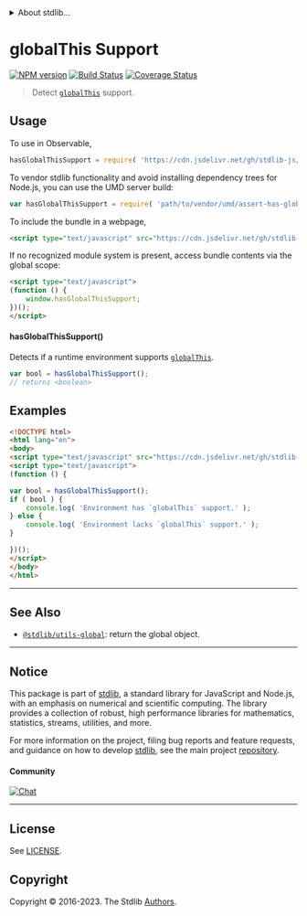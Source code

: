<!--

@license Apache-2.0

Copyright (c) 2019 The Stdlib Authors.

Licensed under the Apache License, Version 2.0 (the "License");
you may not use this file except in compliance with the License.
You may obtain a copy of the License at

   http://www.apache.org/licenses/LICENSE-2.0

Unless required by applicable law or agreed to in writing, software
distributed under the License is distributed on an "AS IS" BASIS,
WITHOUT WARRANTIES OR CONDITIONS OF ANY KIND, either express or implied.
See the License for the specific language governing permissions and
limitations under the License.

-->


<details>
  <summary>
    About stdlib...
  </summary>
  <p>We believe in a future in which the web is a preferred environment for numerical computation. To help realize this future, we've built stdlib. stdlib is a standard library, with an emphasis on numerical and scientific computation, written in JavaScript (and C) for execution in browsers and in Node.js.</p>
  <p>The library is fully decomposable, being architected in such a way that you can swap out and mix and match APIs and functionality to cater to your exact preferences and use cases.</p>
  <p>When you use stdlib, you can be absolutely certain that you are using the most thorough, rigorous, well-written, studied, documented, tested, measured, and high-quality code out there.</p>
  <p>To join us in bringing numerical computing to the web, get started by checking us out on <a href="https://github.com/stdlib-js/stdlib">GitHub</a>, and please consider <a href="https://opencollective.com/stdlib">financially supporting stdlib</a>. We greatly appreciate your continued support!</p>
</details>

# globalThis Support

[![NPM version][npm-image]][npm-url] [![Build Status][test-image]][test-url] [![Coverage Status][coverage-image]][coverage-url] <!-- [![dependencies][dependencies-image]][dependencies-url] -->

> Detect [`globalThis`][mdn-global-this] support.



<section class="usage">

## Usage

To use in Observable,

```javascript
hasGlobalThisSupport = require( 'https://cdn.jsdelivr.net/gh/stdlib-js/assert-has-globalthis-support@umd/browser.js' )
```

To vendor stdlib functionality and avoid installing dependency trees for Node.js, you can use the UMD server build:

```javascript
var hasGlobalThisSupport = require( 'path/to/vendor/umd/assert-has-globalthis-support/index.js' )
```

To include the bundle in a webpage,

```html
<script type="text/javascript" src="https://cdn.jsdelivr.net/gh/stdlib-js/assert-has-globalthis-support@umd/browser.js"></script>
```

If no recognized module system is present, access bundle contents via the global scope:

```html
<script type="text/javascript">
(function () {
    window.hasGlobalThisSupport;
})();
</script>
```

#### hasGlobalThisSupport()

Detects if a runtime environment supports [`globalThis`][mdn-global-this].

```javascript
var bool = hasGlobalThisSupport();
// returns <boolean>
```

</section>

<!-- /.usage -->

<section class="examples">

## Examples

<!-- eslint no-undef: "error" -->

```html
<!DOCTYPE html>
<html lang="en">
<body>
<script type="text/javascript" src="https://cdn.jsdelivr.net/gh/stdlib-js/assert-has-globalthis-support@umd/browser.js"></script>
<script type="text/javascript">
(function () {

var bool = hasGlobalThisSupport();
if ( bool ) {
    console.log( 'Environment has `globalThis` support.' );
} else {
    console.log( 'Environment lacks `globalThis` support.' );
}

})();
</script>
</body>
</html>
```

</section>

<!-- /.examples -->



<!-- Section for related `stdlib` packages. Do not manually edit this section, as it is automatically populated. -->

<section class="related">

* * *

## See Also

-   <span class="package-name">[`@stdlib/utils-global`][@stdlib/utils/global]</span><span class="delimiter">: </span><span class="description">return the global object.</span>

</section>

<!-- /.related -->

<!-- Section for all links. Make sure to keep an empty line after the `section` element and another before the `/section` close. -->


<section class="main-repo" >

* * *

## Notice

This package is part of [stdlib][stdlib], a standard library for JavaScript and Node.js, with an emphasis on numerical and scientific computing. The library provides a collection of robust, high performance libraries for mathematics, statistics, streams, utilities, and more.

For more information on the project, filing bug reports and feature requests, and guidance on how to develop [stdlib][stdlib], see the main project [repository][stdlib].

#### Community

[![Chat][chat-image]][chat-url]

---

## License

See [LICENSE][stdlib-license].


## Copyright

Copyright &copy; 2016-2023. The Stdlib [Authors][stdlib-authors].

</section>

<!-- /.stdlib -->

<!-- Section for all links. Make sure to keep an empty line after the `section` element and another before the `/section` close. -->

<section class="links">

[npm-image]: http://img.shields.io/npm/v/@stdlib/assert-has-globalthis-support.svg
[npm-url]: https://npmjs.org/package/@stdlib/assert-has-globalthis-support

[test-image]: https://github.com/stdlib-js/assert-has-globalthis-support/actions/workflows/test.yml/badge.svg?branch=main
[test-url]: https://github.com/stdlib-js/assert-has-globalthis-support/actions/workflows/test.yml?query=branch:main

[coverage-image]: https://img.shields.io/codecov/c/github/stdlib-js/assert-has-globalthis-support/main.svg
[coverage-url]: https://codecov.io/github/stdlib-js/assert-has-globalthis-support?branch=main

<!--

[dependencies-image]: https://img.shields.io/david/stdlib-js/assert-has-globalthis-support.svg
[dependencies-url]: https://david-dm.org/stdlib-js/assert-has-globalthis-support/main

-->

[chat-image]: https://img.shields.io/gitter/room/stdlib-js/stdlib.svg
[chat-url]: https://app.gitter.im/#/room/#stdlib-js_stdlib:gitter.im

[stdlib]: https://github.com/stdlib-js/stdlib

[stdlib-authors]: https://github.com/stdlib-js/stdlib/graphs/contributors

[cli-section]: https://github.com/stdlib-js/assert-has-globalthis-support#cli
[cli-url]: https://github.com/stdlib-js/assert-has-globalthis-support/tree/cli
[@stdlib/assert-has-globalthis-support]: https://github.com/stdlib-js/assert-has-globalthis-support/tree/main

[umd]: https://github.com/umdjs/umd
[es-module]: https://developer.mozilla.org/en-US/docs/Web/JavaScript/Guide/Modules

[deno-url]: https://github.com/stdlib-js/assert-has-globalthis-support/tree/deno
[umd-url]: https://github.com/stdlib-js/assert-has-globalthis-support/tree/umd
[esm-url]: https://github.com/stdlib-js/assert-has-globalthis-support/tree/esm
[branches-url]: https://github.com/stdlib-js/assert-has-globalthis-support/blob/main/branches.md

[stdlib-license]: https://raw.githubusercontent.com/stdlib-js/assert-has-globalthis-support/main/LICENSE

[mdn-global-this]: https://developer.mozilla.org/en-US/docs/Web/JavaScript/Reference/Global_Objects/globalThis

<!-- <related-links> -->

[@stdlib/utils/global]: https://github.com/stdlib-js/utils-global/tree/umd

<!-- </related-links> -->

</section>

<!-- /.links -->
